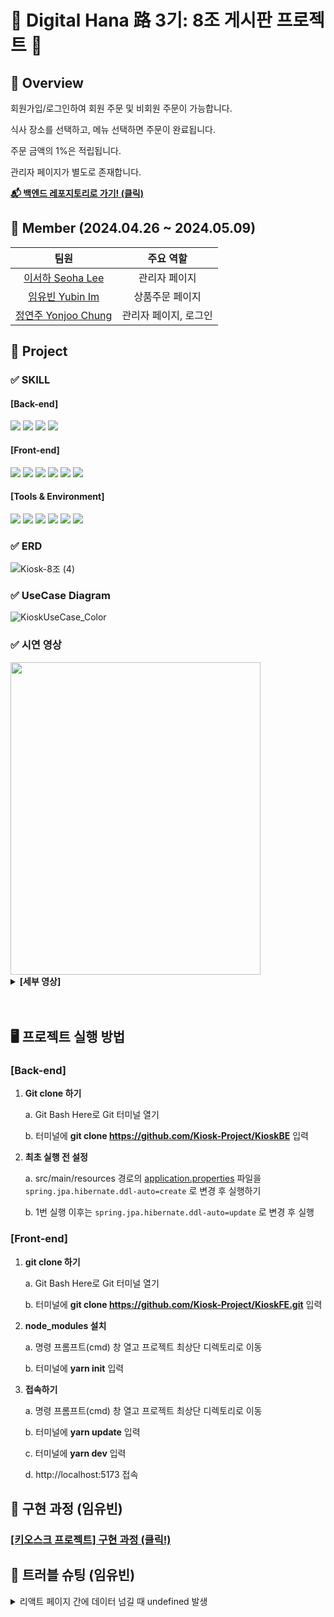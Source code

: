 # 🌟 Digital Hana 路 3기: 8조 게시판 프로젝트 🌟

## 📍 Overview

회원가입/로그인하여 회원 주문 및 비회원 주문이 가능합니다.

식사 장소를 선택하고, 메뉴 선택하면 주문이 완료됩니다.

주문 금액의 1%은 적립됩니다.

관리자 페이지가 별도로 존재합니다.

<a href="https://github.com/Kiosk-Project/KioskBE"><strong>📬 백엔드 레포지토리로 가기! (클릭)</strong></a>

## 🚀 Member (2024.04.26 ~ 2024.05.09)

|                             팀원                              |       주요 역할       |
| :-----------------------------------------------------------: | :-------------------: |
|  <a href="https://github.com/sseohalee">이서하 Seoha Lee</a>  |     관리자 페이지     |
|   <a href="https://github.com/yubin-im">임유빈 Yubin Im</a>   |    상품주문 페이지    |
| <a href="https://github.com/jennyjoo">정연주 Yonjoo Chung</a> | 관리자 페이지, 로그인 |

## 🚩 Project

### ✅ SKILL

#### [Back-end]

<p>
    <img src="https://img.shields.io/badge/java%2017-007396?style=for-the-badge&logo=java&logoColor=white"> 
    <img src="https://img.shields.io/badge/MySQL%208.0.33-4479A1?style=for-the-badge&logo=mysql&logoColor=white"> 
    <img src="https://img.shields.io/badge/spring%20boot-6DB33F?style=for-the-badge&logo=springboot&logoColor=white">
    <img src="https://img.shields.io/badge/JPA-005F0F?style=for-the-badge&logo=jpa&logoColor=white">
</p>

#### [Front-end]

<p>
    <img src="https://img.shields.io/badge/vite-%23646CFF.svg?style=for-the-badge&logo=vite&logoColor=white"/>
    <img src="https://img.shields.io/badge/Typescript-3178C6?style=for-the-badge&logo=Typescript&logoColor=white"/>
    <img src="https://img.shields.io/badge/react%2018.2.66-61B6D4?style=for-the-badge&logo=react&logoColor=white">
    <img src="https://img.shields.io/badge/Tailwind CSS-06B6D4?style=for-the-badge&logo=Tailwind CSS&logoColor=white"/>
    <img src="https://img.shields.io/badge/html5-E34F26?style=for-the-badge&logo=html5&logoColor=white"> 
    <img src="https://img.shields.io/badge/css-1572B6?style=for-the-badge&logo=css3&logoColor=white">
</p>

#### [Tools & Environment]

<p>
  <img src="https://img.shields.io/badge/IntelliJ%20IDEA-CB5B8D?style=for-the-badge&logo=intellijidea&logoColor=white"/>
  <img src="https://img.shields.io/badge/Visual_Studio_Code-0078D4?style=for-the-badge&logo=visual%20studio%20code&logoColor=white"/>
  <img src="https://img.shields.io/badge/DBeaver-4D4D4D?style=for-the-badge&logo=dbeaver&logoColor=white">
  <img src="https://img.shields.io/badge/Postman-FF6C37?style=for-the-badge&logo=Postman&logoColor=white"/>
  <img src="https://img.shields.io/badge/Git-F05032?style=for-the-badge&logo=git&logoColor=white"/>
  <img src="https://img.shields.io/badge/GitHub-181717?style=for-the-badge&logo=GitHub&logoColor=white"/>
</p>

### ✅ ERD

![Kiosk-8조  (4)](https://github.com/Kiosk-Project/KioskBE/assets/165225479/d736a83a-90dc-4177-8e34-e8b5d1a80eb7)

### ✅ UseCase Diagram

![KioskUseCase_Color](https://github.com/Kiosk-Project/KioskBE/assets/140530127/19c06297-b2dc-479d-a58a-9351a2c102e6)

### ✅ 시연 영상

<img src="https://github.com/Kiosk-Project/KioskBE/assets/140530127/055e36b2-f821-47dd-85e7-773d572e2dee" width="400" height="500"/>

<details>
<summary><strong>[세부 영상]</strong></summary>
<div markdown="1">

### [상품주문 페이지]

|                                                   로그인                                                    |                                                  상품 주문                                                  |
| :---------------------------------------------------------------------------------------------------------: | :---------------------------------------------------------------------------------------------------------: |
|  ![로그인](https://github.com/Kiosk-Project/KioskBE/assets/140530127/36daa871-23d1-4164-97fe-86deef074556)  | ![주문상세](https://github.com/Kiosk-Project/KioskBE/assets/140530127/95b987f7-32e9-48c6-8975-f25f32809ad0) |
|                                                **메뉴 추천**                                                |                                                **결제 성공**                                                |
| ![메뉴추천](https://github.com/Kiosk-Project/KioskBE/assets/140530127/827e5526-0328-45fc-aeff-cc26bbcde5a4) | ![결제성공](https://github.com/Kiosk-Project/KioskBE/assets/140530127/c1858104-4a56-4557-bb2f-f62a6b05f85b) |

### [관리자 페이지]

|                                                  사용자 관리                                                  |                                                  상품 관리                                                  |
| :-----------------------------------------------------------------------------------------------------------: | :---------------------------------------------------------------------------------------------------------: |
| ![사용자관리](https://github.com/Kiosk-Project/KioskBE/assets/140530127/37de233a-36f2-410e-8b13-34caf88c55a7) | ![상품관리](https://github.com/Kiosk-Project/KioskBE/assets/140530127/6aac8676-ba33-4a79-8132-761cc713fa79) |
|                                                 **주문 관리**                                                 |                                                **주문 통계**                                                |
|  ![주문관리](https://github.com/Kiosk-Project/KioskBE/assets/140530127/9d1e9af1-fea7-4a9e-947c-58cf7f0f7f66)  | ![주문통계](https://github.com/Kiosk-Project/KioskBE/assets/140530127/926be733-269c-4f71-8950-f15519f06f61) |

</div>
</details>

<br/>
<br/>

## 🖥️ 프로젝트 실행 방법

### [Back-end]

1. **Git clone 하기**

   a. Git Bash Here로 Git 터미널 열기

   b. 터미널에 **git clone https://github.com/Kiosk-Project/KioskBE** 입력

2. **최초 실행 전 설정**

   a. src/main/resources 경로의 [application.properties](http://application.properties) 파일을 `spring.jpa.hibernate.ddl-auto=create` 로 변경 후 실행하기

   b. 1번 실행 이후는 `spring.jpa.hibernate.ddl-auto=update` 로 변경 후 실행

### [Front-end]

1. **git clone 하기**

   a. Git Bash Here로 Git 터미널 열기

   b. 터미널에 **git clone https://github.com/Kiosk-Project/KioskFE.git** 입력

2. **node_modules 설치**

   a. 명령 프롬프트(cmd) 창 열고 프로젝트 최상단 디렉토리로 이동

   b. 터미널에 **yarn init** 입력

3. **접속하기**

   a. 명령 프롬프트(cmd) 창 열고 프로젝트 최상단 디렉토리로 이동

   b. 터미널에 **yarn update** 입력

   c. 터미널에 **yarn dev** 입력

   d. http://localhost:5173 접속

## 🚀 구현 과정 (임유빈)

### [[키오스크 프로젝트] 구현 과정 (클릭!)](https://unleashed-fire-109.notion.site/Project-1-8c3983bfa8bf49139ce2812ff67dbe2e?pvs=4)

## 🎯 트러블 슈팅 (임유빈)

<details>
<summary> 리액트 페이지 간에 데이터 넘길 때 undefined 발생</summary>
<div markdown="1">

- 문제 발생 현상

  - 페이지를 이동할 때 해당 페이지의 값을 하나 함께 보내야 해서, forwardRef를 사용하여 prop을 전달하라고 했다.

  - 하지만 자꾸 넘겨진 값에서 undefined가 떠서 다른 방법을 찾아보니 useNavigate와 useLocation을 사용하여 데이터를 넘길 수 있다고 하였다!

- 문제 발생 이유

  - forwardRef 사용 시 데이터가 자꾸 undefined로 넘겨진 이유는 모르겠다.. 결국 다른 방법을 찾았다.

  - 추측 이유는 useEffect랑 관련되어서 아닐까 한다.

- 해결 방법

  - 데이터를 **넘길 페이지**에서는 **useNavigate**를 사용한다!

    - import { useNavigate } from 'react-router-dom';
    - 클래스 안에 const navigation = useNavigate(); 입력
    - **navigation('넘어갈 페이지의 경로', { state: { 넘길 값의 변수명 } });**

  - 데이터를 **받을 페이지**에서는 **useLocation**을 사용한다!
    - import { useLocation } from 'react-router-dom';
    - 클래스 안에 const location = useLocation(); 입력
    - **location.state.변수명** 으로 값을 받아올 수 있다.
      - 값 확인은 console.log(’데이터 받아왔는지 확인 :' + location.state.변수명 );
      - 나는 값을 가져와서 setter 함수에 바로 넣어서 set 해줬다!

- 구현 코드

  - 데이터를 넘길 클래스

    ```tsx
    import { useNavigate } from 'react-router-dom';

    export const PlaceSelectionPage = () => {
    	 const navigation = useNavigate();
    	...코드생략...
    	 return (
    		 <>
    			 ...코드생략...
    			 <button type='button' onClick={() => {
                 navigation('/order/products', { state: { orderListId } });
    ```
  - 데이터를 받아올 클래스
    ```tsx
    import { useLocation } from 'react-router-dom';

    const OrderProducts = () => {
      const location = useLocation();
      ...코드생략...
      useEffect(() => {
      setOrderListId(location.state.orderListId);
    ```
  - 콘솔 확인
</div>
</details>
